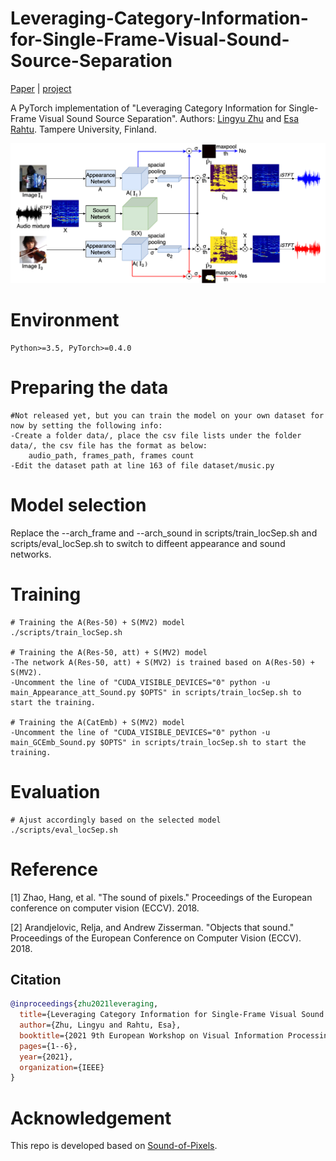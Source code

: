 # Leveraging-Category-Information-for-Single-Frame-Visual-Sound-Source-Separation

[Paper](https://arxiv.org/pdf/2007.07984.pdf) | [project](https://ly-zhu.github.io/leveraging-category-information-for-single-frame-visual-sound-source-separation)

A PyTorch implementation of "Leveraging Category Information for Single-Frame Visual Sound Source Separation". Authors: [Lingyu Zhu](https://ly-zhu.github.io) and [Esa Rahtu](http://esa.rahtu.fi). Tampere University, Finland.

<img src="figures/locSep3_MUSIC.png" width="800"/>

<!-- ## Examples of Sound Source Separation
<img src="Leveraging-Category-Information-for-Single-Frame-Visual-Sound-Source-Separation/figures/locSep_vis_MUSIC.png" width="800"/>

## Examples of Sound Source Localization
<img src="Leveraging-Category-Information-for-Single-Frame-Visual-Sound-Source-Separation/figures/loc_vis_MUSIC_res50_dv3p.png" width="800"/>
-->

# Environment
	Python>=3.5, PyTorch>=0.4.0

# Preparing the data
	#Not released yet, but you can train the model on your own dataset for now by setting the following info:
	-Create a folder data/, place the csv file lists under the folder data/, the csv file has the format as below: 
		audio_path, frames_path, frames count
	-Edit the dataset path at line 163 of file dataset/music.py
		

# Model selection
Replace the --arch_frame and --arch_sound in scripts/train_locSep.sh and scripts/eval_locSep.sh to switch to diffeent appearance and sound networks.

# Training
	# Training the A(Res-50) + S(MV2) model
	./scripts/train_locSep.sh

	# Training the A(Res-50, att) + S(MV2) model
	-The network A(Res-50, att) + S(MV2) is trained based on A(Res-50) + S(MV2). 
	-Uncomment the line of "CUDA_VISIBLE_DEVICES="0" python -u main_Appearance_att_Sound.py $OPTS" in scripts/train_locSep.sh to start the training.

	# Training the A(CatEmb) + S(MV2) model
	-Uncomment the line of "CUDA_VISIBLE_DEVICES="0" python -u main_GCEmb_Sound.py $OPTS" in scripts/train_locSep.sh to start the training.


# Evaluation
	# Ajust accordingly based on the selected model
	./scripts/eval_locSep.sh


# Reference

[1] Zhao, Hang, et al. "The sound of pixels." Proceedings of the European conference on computer vision (ECCV). 2018.

[2] Arandjelovic, Relja, and Andrew Zisserman. "Objects that sound." Proceedings of the European Conference on Computer Vision (ECCV). 2018.

## Citation
```bibtex   
@inproceedings{zhu2021leveraging,
  title={Leveraging Category Information for Single-Frame Visual Sound Source Separation},
  author={Zhu, Lingyu and Rahtu, Esa},
  booktitle={2021 9th European Workshop on Visual Information Processing (EUVIP)},
  pages={1--6},
  year={2021},
  organization={IEEE}
}
```

# Acknowledgement
This repo is developed based on [Sound-of-Pixels](https://github.com/hangzhaomit/Sound-of-Pixels).
